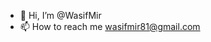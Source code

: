 - 👋 Hi, I’m @WasifMir
- 📫 How to reach me wasifmir81@gmail.com

<!---
WasifMir/WasifMir is a ✨ special ✨ repository because its `README.md` (this file) appears on your GitHub profile.
You can click the Preview link to take a look at your changes.
--->
